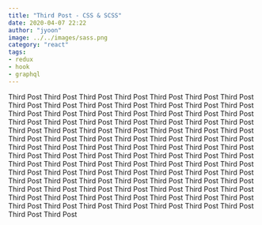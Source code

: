 ```yaml
---
title: "Third Post - CSS & SCSS"
date: 2020-04-07 22:22
author: "jyoon"
image: ../../images/sass.png
category: "react"
tags: 
- redux
- hook
- graphql
---
```


Third Post Third Post Third Post Third Post Third Post Third Post Third Post Third Post Third Post Third Post Third Post Third Post Third Post Third Post Third Post Third Post Third Post Third Post Third Post Third Post Third Post Third Post Third Post Third Post Third Post Third Post Third Post Third Post Third Post Third Post Third Post Third Post Third Post Third Post Third Post Third Post Third Post Third Post Third Post Third Post Third Post Third Post Third Post Third Post Third Post Third Post Third Post Third Post Third Post Third Post Third Post Third Post Third Post Third Post Third Post Third Post Third Post Third Post Third Post Third Post Third Post Third Post Third Post Third Post Third Post Third Post Third Post Third Post Third Post Third Post Third Post Third Post Third Post Third Post Third Post Third Post Third Post Third Post Third Post Third Post Third Post Third Post Third Post Third Post Third Post Third Post Third Post Third Post Third Post Third Post Third Post Third Post Third Post Third Post Third Post Third Post Third Post Third Post Third Post Third Post 